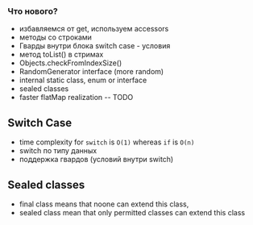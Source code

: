 ### Что нового?

- избавляемся от get, используем accessors
- методы со строками
- Гварды внутри блока switch case - условия
- метод toList() в стримах
- Objects.checkFromIndexSize()
- RandomGenerator interface (more random)
- internal static class, enum or interface
- sealed classes
- faster flatMap realization -- TODO

## Switch Case
- time complexity for `switch` is `O(1)` whereas `if` is `O(n)`
- switch по типу данных
- поддержка гвардов (условий внутри switch)

## Sealed classes
- final class means that noone can extend this class,
- sealed class mean that only permitted classes can extend this class
